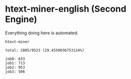# htext-miner-english (Second Engine)

Everything doing here is automated.

```
htext-miner

total: 2805/9523 (29.4550036753124%)

job0: 633
job1: 713
job2: 953
job3: 506
```